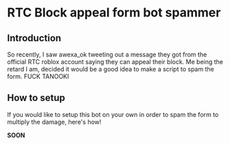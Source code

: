 # RTC Block appeal form bot spammer
## Introduction
So recently, I saw awexa_ok tweeting out a message they got from the official RTC roblox account saying they can appeal their block. Me being the retard I am, decided it would be a good idea to make a script to spam the form. FUCK TANOOKI

## How to setup
If you would like to setup this bot on your own in order to spam the form to multiply the damage, here's how!

**SOON**
